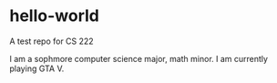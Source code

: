 # hello-world
A test repo for CS 222

I am a sophmore computer science major, math minor. I am currently playing GTA V.
